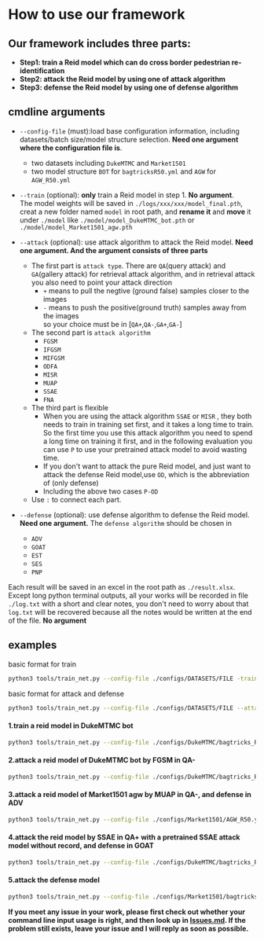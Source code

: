# How to use our framework

## Our framework includes three parts:

- **Step1: train a Reid model which can do cross border pedestrian re-identification**
- **Step2: attack the Reid model by using one of attack algorithm**
- **Step3: defense the Reid model by using one of defense algorithm**

## cmdline arguments

- `--config-file` (must):load base configuration information, including datasets/batch size/model structure selection. 
 **Need one argument where the configuration file is**.
  - two datasets including `DukeMTMC` and `Market1501`
  - two model structure `BOT` for `bagtricksR50.yml` and `AGW` for `AGW_R50.yml` 
 
- `--train` (optional):  **only** train a Reid model in step 1. **No argument**.<br>The model weights will be saved in `./logs/xxx/xxx/model_final.pth`, creat a new folder named `model` in root path, and **rename it** and **move** it under `./model` like `./model/model_DukeMTMC_bot.pth` or `./model/model_Market1501_agw.pth`

- `--attack` (optional): use attack algorithm to attack the Reid model. **Need one argument. And the argument consists of three parts** 
  - The first part is `attack type`. 
  There are `QA`(query attack) and `GA`(gallery attack) for retrieval attack algorithm, and in retrieval attack you also need to point your attack direction
    - `+` means to pull the negtive (ground false) samples closer to the images
    - `-` means to push the positive(ground truth) samples away from the images
  <br>so your choice must be in [`QA+`,`QA-`,`GA+`,`GA-`]
  - The second part is `attack algorithm`
    - `FGSM`
    - `IFGSM`
    - `MIFGSM`
    - `ODFA`
    - `MISR`
    - `MUAP`
    - `SSAE`
    - `FNA`
  - The third part is flexible
    - When you are using the attack algorithm `SSAE` or `MISR` , they both needs to train in training set first, and it takes a long time to train. So the first time you use this attack algorithm you need to spend a long time on training it first, and in the following evaluation you can use `P` to use your pretrained attack model to avoid wasting time.
    - If you don't want to attack the pure Reid model, and just want to attack the defense Reid model,use `OD`, which is the abbreviation of (only defense)
    - Including the above two cases `P-OD`
  - Use `:` to connect each part.
  
- `--defense` (optional): use defense algorithm to defense the Reid model. **Need one argument.** The `defense algorithm` should be chosen in 
  - `ADV`
  - `GOAT`
  - `EST`
  - `SES`
  - `PNP`
  
Each result will be saved in an excel in the root path as `./result.xlsx`. Except long python terminal outputs, all your works will be recorded in file `./log.txt` with a short and clear notes, you don't need to worry about that `log.txt` will be recovered because all the notes would be written at the end of the file. **No argument**


## examples
basic format for train
```bash
python3 tools/train_net.py --config-file ./configs/DATASETS/FILE -train MODEL.DEVICE 'cuda:0'
```
basic format for attack and defense
```bash
python3 tools/train_net.py --config-file ./configs/DATASETS/FILE --attack X:X:X --defense X MODEL.DEVICE 'cuda:0'
```
#### 1.train a reid model in DukeMTMC bot
```bash
python3 tools/train_net.py --config-file ./configs/DukeMTMC/bagtricks_R50.yml --train MODEL.DEVICE 'cuda:0'
```
#### 2.attack a reid model of DukeMTMC bot by FGSM in QA-
```bash
python3 tools/train_net.py --config-file ./configs/DukeMTMC/bagtricks_R50.yml --attack QA-:FGSM MODEL.DEVICE 'cuda:0'
```
#### 3.attack a reid model of Market1501 agw by MUAP in QA-, and defense in ADV
```bash
python3 tools/train_net.py --config-file ./configs/Market1501/AGW_R50.yml --attack QA-:MUAP --defense ADV MODEL.DEVICE 'cuda:0'
```
#### 4.attack the reid model by SSAE in QA+ with a pretrained SSAE attack model without record, and defense in GOAT
```bash
python3 tools/train_net.py --config-file ./configs/DukeMTMC/bagtricks_R50.yml --attack QA+:SSAE:P --defense GOAT MODEL.DEVICE 'cuda:0'
```
#### 5.attack the defense model
```bash
python3 tools/train_net.py --config-file ./configs/Market1501/bagtricks_R50.yml --attack GA-:IFGSM:OD --defense SES --record MODEL.DEVICE 'cuda:0'
```

**If you meet any issue in your work, please first check out whether your command line input usage is right, and then look up in [Issues.md](Issues.md). If the problem still exists, leave your issue and I will reply as soon as possible.**
